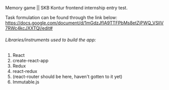Memory game || SKB Kontur frontend internship entry test.

Task formulation can be found through the link below:
https://docs.google.com/document/d/1mGdzJfIA9TTFPbMs8etZjPWQ_VSlIV7RWc4kcJXXTQI/edit#

###### Libraries/instruments used to build the app:
1. React
2. create-react-app
3. Redux
4. react-redux
5. (react-router should be here, haven't gotten to it yet)
6. Immutable.js